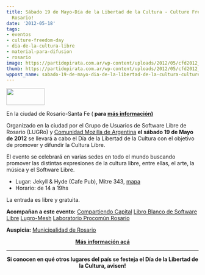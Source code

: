 ```yaml
---
title: Sábado 19 de Mayo-Día de la Libertad de la Cultura - Culture Freedom Day 2012-En
  Rosario!
date: '2012-05-18'
tags:
- eventos
- culture-freedom-day
- dia-de-la-cultura-libre
- material-para-difusion
- rosario
image: https://partidopirata.com.ar/wp-content/uploads/2012/05/cfd2012_1.thumbnail.png
thumb: https://partidopirata.com.ar/wp-content/uploads/2012/05/cfd2012_1.thumbnail.png
wppost_name: sabado-19-de-mayo-dia-de-la-libertad-de-la-cultura-culture-freedom-day-2012-en-rosario
---
```


<a href="https://partidopirata.com.ar/wp-content/uploads/2012/05/cfd2012_1.thumbnail.png"><img class="size-full wp-image-4449" title="cfd2012_1.thumbnail" src="https://partidopirata.com.ar/wp-content/uploads/2012/05/cfd2012_1.thumbnail.png" alt="" width="100" height="44" /></a>


En la ciudad de Rosario-Santa Fe (<strong> para <a href="http://lugro.org.ar/cfd2012" target="_blank">más información)</a></strong>

Organizado en la ciudad por el Grupo de Usuarios de Software Libre de Rosario (LUGRo) y <a href="http://www.mozilla-ar.org/">Comunidad Mozilla de Argentina</a> <strong>el sábado 19 de Mayo de 2012</strong> se llevará a cabo el Día de la Libertad de la Cultura con el objetivo de promover y difundir la Cultura Libre.

El evento se celebrará en varias sedes en todo el mundo buscando promover las distintas expresiones de la cultura libre, entre ellas, el arte, la música y el Software Libre.
<ul>
	<li>Lugar: Jekyll &amp; Hyde (Cafe Pub), Mitre 343, <a href="http://maps.google.com/maps?f=q&amp;hl=es&amp;geocode=&amp;q=Mitre+343%2C+Rosario%2C+Argentina">mapa</a></li>
	<li>Horario: de 14 a 19hs</li>
</ul>
La entrada es libre y gratuita.

<strong>Acompañan a este evento:</strong>
<a href="http://compartiendocapital.org.ar/">Compartiendo Capital</a>
<a href="http://libroblanco.org.ar/">Libro Blanco de Software Libre</a>
<a href="http://www.lugro-mesh.org.ar/">Lugro-Mesh</a>
<a href="http://procomunrosario.com.ar/">Laboratorio Procomún Rosario</a>
<p style="text-align: left;"><strong>Auspicia:</strong> <a href="http://www.rosario.gov.ar/mr/softwarelibre">Municipalidad de Rosario</a></p>
<p style="text-align: center;"><strong> <a href="http://lugro.org.ar/cfd2012" target="_blank">Más información acá</a></strong></p>


<hr />
<p style="text-align: center;"><strong>Si conocen en qué otros lugares del país se festeja el Día de la Libertad de la Cultura, avisen!</strong></p>
